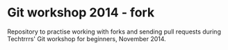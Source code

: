 Git workshop 2014 - fork
======================

Repository to practise working with forks and sending pull requests during Techtrrrs' Git workshop for beginners, November 2014.